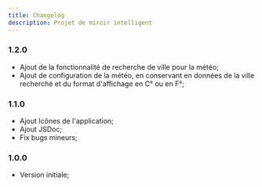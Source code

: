```yaml
---
title: Changelog
description: Projet de miroir intelligent
---
```


### 1.2.0
- Ajout de la fonctionnalité de recherche de ville pour la météo;
- Ajout de configuration de la météo, en conservant en données de la ville recherché et du format d'affichage en C° ou en F°;
  
### 1.1.0
- Ajout Icônes de l'application;
- Ajout JSDoc;
- Fix bugs mineurs;
  
### 1.0.0
- Version initiale;
  
  
  